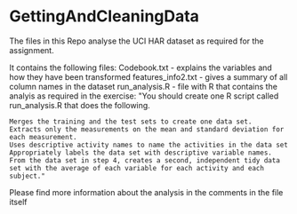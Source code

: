 # GettingAndCleaningData

The files in this Repo analyse the UCI HAR dataset as required for the assignment.

It contains the following files:
Codebook.txt - explains the variables and how they have been transformed
features_info2.txt - gives a summary of all column names in the dataset
run_analysis.R - file with R that contains the analyis as required in the exercise:
"You should create one R script called run_analysis.R that does the following.

    Merges the training and the test sets to create one data set.
    Extracts only the measurements on the mean and standard deviation for each measurement.
    Uses descriptive activity names to name the activities in the data set
    Appropriately labels the data set with descriptive variable names.
    From the data set in step 4, creates a second, independent tidy data set with the average of each variable for each activity and each subject."
Please find more information about the analysis in the comments in the file itself


    

